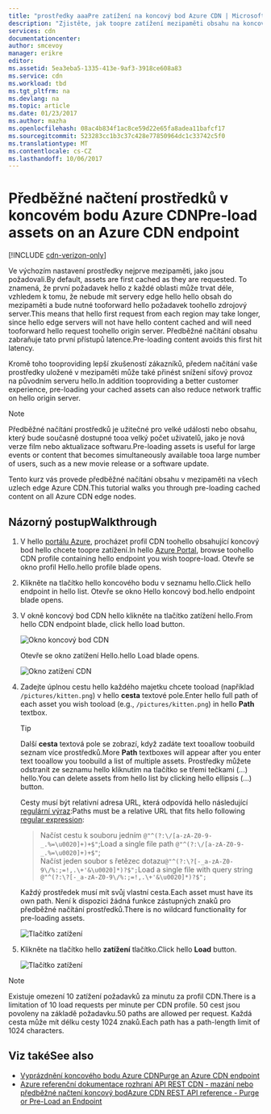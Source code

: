 ```yaml
---
title: "prostředky aaaPre zatížení na koncový bod Azure CDN | Microsoft Docs"
description: "Zjistěte, jak toopre zatížení mezipaměti obsahu na koncový bod Azure CDN."
services: cdn
documentationcenter: 
author: smcevoy
manager: erikre
editor: 
ms.assetid: 5ea3eba5-1335-413e-9af3-3918ce608a83
ms.service: cdn
ms.workload: tbd
ms.tgt_pltfrm: na
ms.devlang: na
ms.topic: article
ms.date: 01/23/2017
ms.author: mazha
ms.openlocfilehash: 08ac4b834f1ac8ce59d22e65fa8adea11bafcf17
ms.sourcegitcommit: 523283cc1b3c37c428e77850964dc1c33742c5f0
ms.translationtype: MT
ms.contentlocale: cs-CZ
ms.lasthandoff: 10/06/2017
---
```

# <a name="pre-load-assets-on-an-azure-cdn-endpoint"></a><span data-ttu-id="94d0a-103">Předběžné načtení prostředků v koncovém bodu Azure CDN</span><span class="sxs-lookup"><span data-stu-id="94d0a-103">Pre-load assets on an Azure CDN endpoint</span></span>
[!INCLUDE [cdn-verizon-only](../../includes/cdn-verizon-only.md)]

<span data-ttu-id="94d0a-104">Ve výchozím nastavení prostředky nejprve mezipaměti, jako jsou požadovali.</span><span class="sxs-lookup"><span data-stu-id="94d0a-104">By default, assets are first cached as they are requested.</span></span> <span data-ttu-id="94d0a-105">To znamená, že první požadavek hello z každé oblasti může trvat déle, vzhledem k tomu, že nebude mít servery edge hello hello obsah do mezipaměti a bude nutné tooforward hello požadavek toohello zdrojový server.</span><span class="sxs-lookup"><span data-stu-id="94d0a-105">This means that hello first request from each region may take longer, since hello edge servers will not have hello content cached and will need tooforward hello request toohello origin server.</span></span> <span data-ttu-id="94d0a-106">Předběžné načítání obsahu zabraňuje tato první přístupů latence.</span><span class="sxs-lookup"><span data-stu-id="94d0a-106">Pre-loading content avoids this first hit latency.</span></span>

<span data-ttu-id="94d0a-107">Kromě toho tooproviding lepší zkušeností zákazníků, předem načítání vaše prostředky uložené v mezipaměti může také přinést snížení síťový provoz na původním serveru hello.</span><span class="sxs-lookup"><span data-stu-id="94d0a-107">In addition tooproviding a better customer experience, pre-loading your cached assets can also reduce network traffic on hello origin server.</span></span>

> [!NOTE]
> <span data-ttu-id="94d0a-108">Předběžné načítání prostředků je užitečné pro velké události nebo obsahu, který bude současně dostupné tooa velký počet uživatelů, jako je nová verze film nebo aktualizace softwaru.</span><span class="sxs-lookup"><span data-stu-id="94d0a-108">Pre-loading assets is useful for  large events or content that becomes simultaneously available tooa large number of users, such as a new movie release or a software update.</span></span>
> 
> 

<span data-ttu-id="94d0a-109">Tento kurz vás provede předběžné načítání obsahu v mezipaměti na všech uzlech edge Azure CDN.</span><span class="sxs-lookup"><span data-stu-id="94d0a-109">This tutorial walks you through pre-loading cached content on all Azure CDN edge nodes.</span></span>

## <a name="walkthrough"></a><span data-ttu-id="94d0a-110">Názorný postup</span><span class="sxs-lookup"><span data-stu-id="94d0a-110">Walkthrough</span></span>
1. <span data-ttu-id="94d0a-111">V hello [portálu Azure](https://portal.azure.com), procházet profil CDN toohello obsahující koncový bod hello chcete toopre zatížení.</span><span class="sxs-lookup"><span data-stu-id="94d0a-111">In hello [Azure Portal](https://portal.azure.com), browse toohello CDN profile containing hello endpoint you wish toopre-load.</span></span>  <span data-ttu-id="94d0a-112">Otevře se okno profil Hello.</span><span class="sxs-lookup"><span data-stu-id="94d0a-112">hello profile blade opens.</span></span>
2. <span data-ttu-id="94d0a-113">Klikněte na tlačítko hello koncového bodu v seznamu hello.</span><span class="sxs-lookup"><span data-stu-id="94d0a-113">Click hello endpoint in hello list.</span></span>  <span data-ttu-id="94d0a-114">Otevře se okno Hello koncový bod.</span><span class="sxs-lookup"><span data-stu-id="94d0a-114">hello endpoint blade opens.</span></span>
3. <span data-ttu-id="94d0a-115">V okně koncový bod CDN hello klikněte na tlačítko zatížení hello.</span><span class="sxs-lookup"><span data-stu-id="94d0a-115">From hello CDN endpoint blade, click hello load button.</span></span>
   
    ![Okno koncový bod CDN](./media/cdn-preload-endpoint/cdn-endpoint-blade.png)
   
    <span data-ttu-id="94d0a-117">Otevře se okno zatížení Hello.</span><span class="sxs-lookup"><span data-stu-id="94d0a-117">hello Load blade opens.</span></span>
   
    ![Okno zatížení CDN](./media/cdn-preload-endpoint/cdn-load-blade.png)
4. <span data-ttu-id="94d0a-119">Zadejte úplnou cestu hello každého majetku chcete tooload (například `/pictures/kitten.png`) v hello **cesta** textové pole.</span><span class="sxs-lookup"><span data-stu-id="94d0a-119">Enter hello full path of each asset you wish tooload (e.g., `/pictures/kitten.png`) in hello **Path** textbox.</span></span>
   
   > [!TIP]
   > <span data-ttu-id="94d0a-120">Další **cesta** textová pole se zobrazí, když zadáte text tooallow toobuild seznam více prostředků.</span><span class="sxs-lookup"><span data-stu-id="94d0a-120">More **Path** textboxes will appear after you enter text tooallow you toobuild a list of multiple assets.</span></span>  <span data-ttu-id="94d0a-121">Prostředky můžete odstranit ze seznamu hello kliknutím na tlačítko se třemi tečkami (...) hello.</span><span class="sxs-lookup"><span data-stu-id="94d0a-121">You can delete assets from hello list by clicking hello ellipsis (...) button.</span></span>
   > 
   > <span data-ttu-id="94d0a-122">Cesty musí být relativní adresa URL, která odpovídá hello následující [regulární výraz](https://msdn.microsoft.com/library/az24scfc.aspx):</span><span class="sxs-lookup"><span data-stu-id="94d0a-122">Paths must be a relative URL that fits hello following [regular expression](https://msdn.microsoft.com/library/az24scfc.aspx):</span></span>  
   > ><span data-ttu-id="94d0a-123">Načíst cestu k souboru jedním `@"^(?:\/[a-zA-Z0-9-_.%=\u0020]+)+$"`;</span><span class="sxs-lookup"><span data-stu-id="94d0a-123">Load a single file path `@"^(?:\/[a-zA-Z0-9-_.%=\u0020]+)+$"`;</span></span>  
   > ><span data-ttu-id="94d0a-124">Načíst jeden soubor s řetězec dotazu`@"^(?:\?[-_a-zA-Z0-9\/%:;=!,.\+'&\u0020]*)?$";`</span><span class="sxs-lookup"><span data-stu-id="94d0a-124">Load a single file with query string `@"^(?:\?[-_a-zA-Z0-9\/%:;=!,.\+'&\u0020]*)?$";`</span></span>  
   > 
   > <span data-ttu-id="94d0a-125">Každý prostředek musí mít svůj vlastní cesta.</span><span class="sxs-lookup"><span data-stu-id="94d0a-125">Each asset must have its own path.</span></span>  <span data-ttu-id="94d0a-126">Není k dispozici žádná funkce zástupných znaků pro předběžné načítání prostředků.</span><span class="sxs-lookup"><span data-stu-id="94d0a-126">There is no wildcard functionality for pre-loading assets.</span></span>
   > 
   > 
   
    ![Tlačítko zatížení](./media/cdn-preload-endpoint/cdn-load-paths.png)
5. <span data-ttu-id="94d0a-128">Klikněte na tlačítko hello **zatížení** tlačítko.</span><span class="sxs-lookup"><span data-stu-id="94d0a-128">Click hello **Load** button.</span></span>
   
    ![Tlačítko zatížení](./media/cdn-preload-endpoint/cdn-load-button.png)

> [!NOTE]
> <span data-ttu-id="94d0a-130">Existuje omezení 10 zatížení požadavků za minutu za profil CDN.</span><span class="sxs-lookup"><span data-stu-id="94d0a-130">There is a limitation of 10 load requests per minute per CDN profile.</span></span> <span data-ttu-id="94d0a-131">50 cest jsou povoleny na základě požadavku.</span><span class="sxs-lookup"><span data-stu-id="94d0a-131">50 paths are allowed per request.</span></span> <span data-ttu-id="94d0a-132">Každá cesta může mít délku cesty 1024 znaků.</span><span class="sxs-lookup"><span data-stu-id="94d0a-132">Each path has a path-length limit of 1024 characters.</span></span>
> 
> 

## <a name="see-also"></a><span data-ttu-id="94d0a-133">Viz také</span><span class="sxs-lookup"><span data-stu-id="94d0a-133">See also</span></span>
* [<span data-ttu-id="94d0a-134">Vyprázdnění koncového bodu Azure CDN</span><span class="sxs-lookup"><span data-stu-id="94d0a-134">Purge an Azure CDN endpoint</span></span>](cdn-purge-endpoint.md)
* [<span data-ttu-id="94d0a-135">Azure referenční dokumentace rozhraní API REST CDN - mazání nebo předběžné načtení koncový bod</span><span class="sxs-lookup"><span data-stu-id="94d0a-135">Azure CDN REST API reference - Purge or Pre-Load an Endpoint</span></span>](https://msdn.microsoft.com/library/mt634451.aspx)

